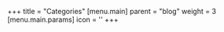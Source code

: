 +++
title = "Categories"
[menu.main]
  parent = "blog"
  weight = 3
  [menu.main.params]
    icon = '<i class="fas fa-fw fa-folder"></i>'
+++
